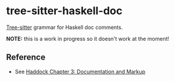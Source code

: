 # tree-sitter-haskell-doc

[Tree-sitter](https://github.com/tree-sitter/tree-sitter) grammar for Haskell
doc comments.

**NOTE:** this is a work in progress so it doesn't work at the moment!

## Reference

- See
  [Haddock Chapter 3: Documentation and Markup](https://www.haskell.org/haddock/doc/html/markup.html)
